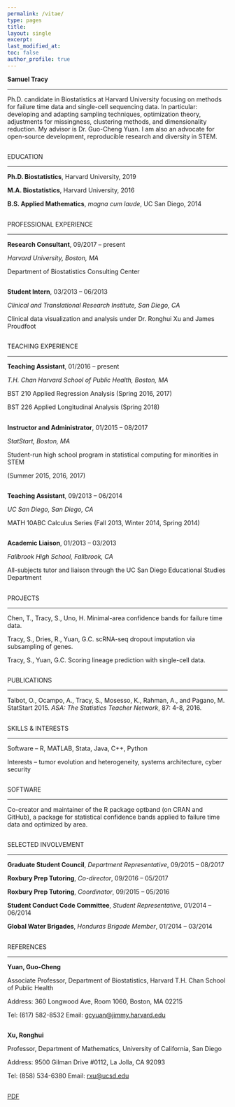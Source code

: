 ```yaml
---
permalink: /vitae/
type: pages
title:
layout: single
excerpt:
last_modified_at: 
toc: false
author_profile: true
---
```


**Samuel Tracy**

-----------------------------------------------------------------------

Ph.D. candidate in Biostatistics at Harvard University focusing on methods for failure time data and single-cell sequencing data. In particular: developing and adapting sampling techniques, optimization theory, adjustments for missingness, clustering methods, and dimensionality reduction. My advisor is Dr. Guo-Cheng Yuan. I am also an advocate for open-source development, reproducible research and diversity in STEM.

##

EDUCATION

-----------------------------------------------------------------------

**Ph.D. Biostatistics**, Harvard University, 2019

**M.A. Biostatistics**, Harvard University, 2016

**B.S. Applied Mathematics**, *magna cum laude*, UC San Diego, 2014

##

PROFESSIONAL EXPERIENCE

-----------------------------------------------------------------------

**Research Consultant**,            09/2017 – present

*Harvard University, Boston, MA*

Department of Biostatistics Consulting Center

##

**Student Intern**, 							  03/2013 – 06/2013

*Clinical and Translational Research Institute, San Diego, CA*

Clinical data visualization and analysis under Dr. Ronghui Xu and James Proudfoot

##

TEACHING EXPERIENCE

-----------------------------------------------------------------------

**Teaching Assistant**,             01/2016 – present

*T.H. Chan Harvard School of Public Health, Boston, MA*

BST 210 Applied Regression Analysis (Spring 2016, 2017)

BST 226 Applied Longitudinal Analysis (Spring 2018)

##

**Instructor and Administrator**,   01/2015 – 08/2017

*StatStart, Boston, MA*

Student-run high school program in statistical computing for minorities in STEM

(Summer 2015, 2016, 2017)

##

**Teaching Assistant**,             09/2013 – 06/2014

*UC San Diego, San Diego, CA* 

MATH 10ABC Calculus Series (Fall 2013, Winter 2014, Spring 2014)

##

**Academic Liaison**,                01/2013 – 03/2013

*Fallbrook High School, Fallbrook, CA* 

All-subjects tutor and liaison through the UC San Diego Educational Studies Department

##

PROJECTS

-----------------------------------------------------------------------

Chen, T., Tracy, S., Uno, H. Minimal-area confidence bands for failure time data.

Tracy, S., Dries, R., Yuan, G.C. scRNA-seq dropout imputation via subsampling of genes.

Tracy, S., Yuan, G.C. Scoring lineage prediction with single-cell data.

##

PUBLICATIONS

-----------------------------------------------------------------------

Talbot, O., Ocampo, A., Tracy, S., Mosesso, K., Rahman, A., and Pagano, M. StatStart 2015. *ASA: The Statistics Teacher Network*, 87: 4-8, 2016.

##

SKILLS & INTERESTS

-----------------------------------------------------------------------

Software	–	R, MATLAB, Stata, Java, C++, Python

Interests	–	tumor evolution and heterogeneity, systems architecture, cyber security

##

SOFTWARE

-----------------------------------------------------------------------

Co-creator and maintainer of the R package optband (on CRAN and GitHub), a package for statistical confidence bands applied to failure time data and optimized by area.

##

SELECTED INVOLVEMENT

-----------------------------------------------------------------------

**Graduate Student Council**, *Department Representative*,	    09/2015 – 08/2017

**Roxbury Prep Tutoring**, *Co-director*,				              09/2016 – 05/2017

**Roxbury Prep Tutoring**, *Coordinator*,				              09/2015 – 05/2016

**Student Conduct Code Committee**, *Student Representative*,	01/2014 – 06/2014

**Global Water Brigades**, *Honduras Brigade Member*,		      01/2014 – 03/2014

##

REFERENCES

-----------------------------------------------------------------------

**Yuan, Guo-Cheng**

Associate Professor, Department of Biostatistics, Harvard T.H. Chan School of Public Health

Address: 360 Longwood Ave, Room 1060, Boston, MA 02215

Tel: (617) 582-8532 Email: gcyuan@jimmy.harvard.edu

##

**Xu, Ronghui**

Professor, Department of Mathematics, University of California, San Diego

Address: 9500 Gilman Drive #0112, La Jolla, CA 92093

Tel: (858) 534-6380 Email: rxu@ucsd.edu

##

[PDF](https://seasamgo.github.io/assets/files/cv.pdf)



